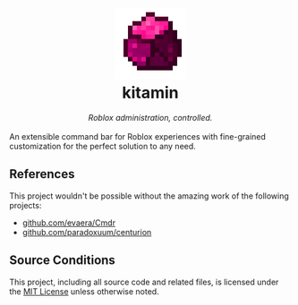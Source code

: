 <h1 align="center">
  <img src="https://raw.githubusercontent.com/port22exposed/kitamin/refs/heads/main/assets/logo.png" width="128" height="128">
<br>kitamin</h1>

<div align="center">
<em>Roblox administration, controlled.</em>
</div>
<br>
An extensible command bar for Roblox experiences with fine-grained customization for the perfect solution to any need.

<h2>References</h2>
This project wouldn't be possible without the amazing work of the following projects:
<ul>
<li><a href="https://github.com/evaera/Cmdr">github.com/evaera/Cmdr</a></li>
<li><a href="https://github.com/paradoxuum/centurion">github.com/paradoxuum/centurion</a></li>
</ul>

<h2>Source Conditions</h2>
This project, including all source code and related files, is licensed under the <a href="https://raw.githubusercontent.com/port22exposed/kitamin/refs/heads/main/LICENSE">MIT License</a> unless otherwise noted.
